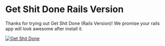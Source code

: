 # Get Shit Done Rails Version

Thanks for trying out Get Shit Done (Rails Version)! We promise your rails app will look awesome after install it.

[![Get Shit Done](https://raw.githubusercontent.com/UiReady/uiready.github.io/master/images/gsdk_rails_cover.jpg)](https://uiready.io/items/get-shit-done-rails-version)
